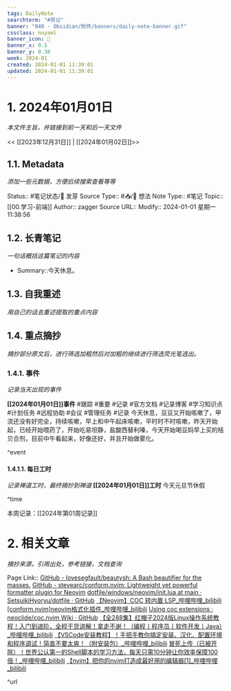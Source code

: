 ```yaml
---
tags: DailyNote
searchterm: "#周记"
banner: "040 - Obsidian/附件/banners/daily-note-banner.gif"
cssclass: noyaml
banner_icon: 💌
banner_x: 0.5
banner_y: 0.38
week: 2024-01
created: 2024-01-01 11:39:01
updated: 2024-01-01 11:39:01
---
```


# 1. 2024年01月01日

_本文件主旨，并链接到前一天和后一天文件_

<< [[2023年12月31日]] | [[2024年01月02日]]>>

## 1.1. Metadata

_添加一些元数据，方便后续搜索查看等等_

Status:: #笔记状态/🌱 发芽
Source Type:: #📥/💭 想法 
Note Type:: #笔记
Topic:: [[00.学习-前端]]
Author:: zagger
Source URL::
Modify:: 2024-01-01 星期一 11:38:56

## 1.2. 长青笔记

_一句话概括这篇笔记的内容_

- Summary::今天休息。

## 1.3. 自我重述

_用自己的话去重述提取的重点内容_

## 1.4. 重点摘抄

_摘抄部分原文后，进行筛选加粗然后对加粗的继续进行筛选荧光笔选出。_

### 1.4.1. 事件

_记录当天出现的事件_

**[[2024年01月01日]]事件** 
#跟踪 #重要 #记录 #官方文档 #记录博客 #学习知识点 #计划任务 #远程协助 #会议 #管理任务
#记录 今天休息，豆豆又开始咳嗽了，甲流还没有好完全，持续咳嗽，早上和中午起床咳嗽，平时时不时咳嗽，昨天开始起，已经开始喂药了，开始吃易坦静，盐酸西替利嗪，今天开始喝豆妈早上买的桔贝合剂，目前中午看起来，好像还好，并且开始做雾化。

^event

#### 1.4.1.1. 每日工时

_记录禅道工时，最终摘抄到禅道_
**[[2024年01月01日]]工时**
今天元旦节休假

^time

本周记录：[[2024年第01周记录]]

# 2. 相关文章

_摘抄来源，引用出处，参考链接，文档查询_

Page Link::
[GitHub - lovesegfault/beautysh: A Bash beautifier for the masses.](https://github.com/lovesegfault/beautysh)
[GitHub - stevearc/conform.nvim: Lightweight yet powerful formatter plugin for Neovim](https://github.com/stevearc/conform.nvim?tab=readme-ov-file#formatters)
[dotfile/windows/neovim/init.lua at main · SetsuikiHyoryu/dotfile · GitHub](https://github.com/SetsuikiHyoryu/dotfile/blob/main/windows/neovim/init.lua)
[【Neovim】COC 转内置 LSP\_哔哩哔哩\_bilibili](https://www.bilibili.com/video/BV1NF411d7dj/?spm_id_from=333.880.my_history.page.click&vd_source=af94dc11f0a1751ebb3c2090844ad9f6)
[[conform.nvim]neovim格式化插件\_哔哩哔哩\_bilibili](https://www.bilibili.com/video/BV1Cr4y1X7HT/?spm_id_from=333.880.my_history.page.click&vd_source=af94dc11f0a1751ebb3c2090844ad9f6)
[Using coc extensions · neoclide/coc.nvim Wiki · GitHub](https://github.com/neoclide/coc.nvim/wiki/Using-coc-extensions)
[【全288集】红帽子2024版Linux操作系统教程！入门到进阶，全程干货讲解！拿走不谢！（编程丨程序员丨软件开发丨Java）\_哔哩哔哩\_bilibili](https://www.bilibili.com/video/BV1rw411t7JE/?spm_id_from=333.1007.tianma.1-2-2.click&vd_source=af94dc11f0a1751ebb3c2090844ad9f6)
[【VSCode安装教程】！手把手教你搞定安装、汉化、配置环境和程序调试！简直不要太爽！（附安装包）\_哔哩哔哩\_bilibili](https://www.bilibili.com/video/BV1m94y1c7XJ/?spm_id_from=333.1007.tianma.4-1-11.click&vd_source=af94dc11f0a1751ebb3c2090844ad9f6)
[冒死上传（已被开除）！世界公认第一的Shell脚本的学习方法，每天只需10分钟让你效率保障100倍！\_哔哩哔哩\_bilibili](https://www.bilibili.com/video/BV1f64y1H7SJ/?spm_id_from=333.1007.tianma.5-1-14.click&vd_source=af94dc11f0a1751ebb3c2090844ad9f6)
[【nvim】把你的nvim打造成最好用的编辑器[1]\_哔哩哔哩\_bilibili](https://www.bilibili.com/video/BV1DG411Y7FG/?spm_id_from=333.1007.tianma.6-3-19.click&vd_source=af94dc11f0a1751ebb3c2090844ad9f6)

^url
